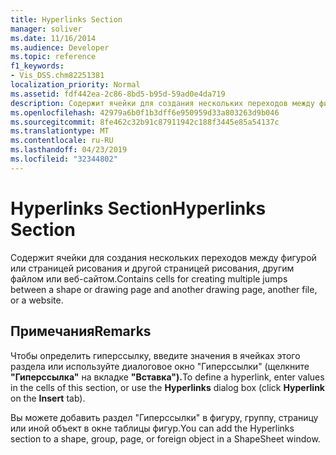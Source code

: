 ```yaml
---
title: Hyperlinks Section
manager: soliver
ms.date: 11/16/2014
ms.audience: Developer
ms.topic: reference
f1_keywords:
- Vis_DSS.chm82251381
localization_priority: Normal
ms.assetid: fdf442ea-2c86-8bd5-b95d-59ad0e4da719
description: Содержит ячейки для создания нескольких переходов между фигурой или страницей рисования и другой страницей рисования, другим файлом или веб-сайтом.
ms.openlocfilehash: 42979a6b0f1b3dff6e950959d33a803263d9b046
ms.sourcegitcommit: 8fe462c32b91c87911942c188f3445e85a54137c
ms.translationtype: MT
ms.contentlocale: ru-RU
ms.lasthandoff: 04/23/2019
ms.locfileid: "32344802"
---
```

# <a name="hyperlinks-section"></a><span data-ttu-id="648cf-103">Hyperlinks Section</span><span class="sxs-lookup"><span data-stu-id="648cf-103">Hyperlinks Section</span></span>

<span data-ttu-id="648cf-104">Содержит ячейки для создания нескольких переходов между фигурой или страницей рисования и другой страницей рисования, другим файлом или веб-сайтом.</span><span class="sxs-lookup"><span data-stu-id="648cf-104">Contains cells for creating multiple jumps between a shape or drawing page and another drawing page, another file, or a website.</span></span>
  
## <a name="remarks"></a><span data-ttu-id="648cf-105">Примечания</span><span class="sxs-lookup"><span data-stu-id="648cf-105">Remarks</span></span>

<span data-ttu-id="648cf-106">Чтобы определить гиперссылку, введите значения в ячейках  этого раздела или используйте диалоговое окно "Гиперссылки" (щелкните **"Гиперссылка"** на вкладке **"Вставка").**</span><span class="sxs-lookup"><span data-stu-id="648cf-106">To define a hyperlink, enter values in the cells of this section, or use the **Hyperlinks** dialog box (click **Hyperlink** on the **Insert** tab).</span></span> 
  
<span data-ttu-id="648cf-107">Вы можете добавить раздел "Гиперссылки" в фигуру, группу, страницу или иной объект в окне таблицы фигур.</span><span class="sxs-lookup"><span data-stu-id="648cf-107">You can add the Hyperlinks section to a shape, group, page, or foreign object in a ShapeSheet window.</span></span>
  

